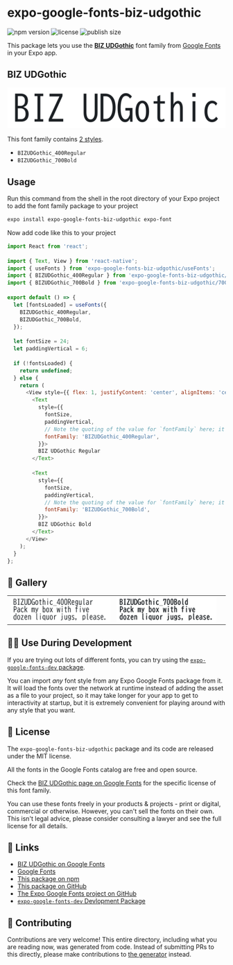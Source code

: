 # expo-google-fonts-biz-udgothic

![npm version](https://flat.badgen.net/npm/v/expo-google-fonts-biz-udgothic)
![license](https://flat.badgen.net/github/license/expo/google-fonts)
![publish size](https://flat.badgen.net/packagephobia/install/expo-google-fonts-biz-udgothic)

This package lets you use the [**BIZ UDGothic**](https://fonts.google.com/specimen/BIZ+UDGothic) font family from [Google Fonts](https://fonts.google.com/) in your Expo app.

## BIZ UDGothic

![BIZ UDGothic](./font-family.png)

This font family contains [2 styles](#-gallery).

- `BIZUDGothic_400Regular`
- `BIZUDGothic_700Bold`

## Usage

Run this command from the shell in the root directory of your Expo project to add the font family package to your project
```sh
expo install expo-google-fonts-biz-udgothic expo-font
```

Now add code like this to your project
```js
import React from 'react';

import { Text, View } from 'react-native';
import { useFonts } from 'expo-google-fonts-biz-udgothic/useFonts';
import { BIZUDGothic_400Regular } from 'expo-google-fonts-biz-udgothic/400Regular';
import { BIZUDGothic_700Bold } from 'expo-google-fonts-biz-udgothic/700Bold';

export default () => {
  let [fontsLoaded] = useFonts({
    BIZUDGothic_400Regular,
    BIZUDGothic_700Bold,
  });

  let fontSize = 24;
  let paddingVertical = 6;

  if (!fontsLoaded) {
    return undefined;
  } else {
    return (
      <View style={{ flex: 1, justifyContent: 'center', alignItems: 'center' }}>
        <Text
          style={{
            fontSize,
            paddingVertical,
            // Note the quoting of the value for `fontFamily` here; it expects a string!
            fontFamily: 'BIZUDGothic_400Regular',
          }}>
          BIZ UDGothic Regular
        </Text>

        <Text
          style={{
            fontSize,
            paddingVertical,
            // Note the quoting of the value for `fontFamily` here; it expects a string!
            fontFamily: 'BIZUDGothic_700Bold',
          }}>
          BIZ UDGothic Bold
        </Text>
      </View>
    );
  }
};

```

## 🔡 Gallery


||||
|-|-|-|
|![BIZUDGothic_400Regular](.//400Regular/BIZUDGothic_400Regular.ttf.png)|![BIZUDGothic_700Bold](.//700Bold/BIZUDGothic_700Bold.ttf.png)|||


## 👩‍💻 Use During Development

If you are trying out lots of different fonts, you can try using the [`expo-google-fonts-dev` package](https://github.com/freeboub/google-fonts/tree/master/font-packages/dev#readme).

You can import *any* font style from any Expo Google Fonts package from it. It will load the fonts
over the network at runtime instead of adding the asset as a file to your project, so it may take longer
for your app to get to interactivity at startup, but it is extremely convenient
for playing around with any style that you want.

## 📖 License

The `expo-google-fonts-biz-udgothic` package and its code are released under the MIT license.

All the fonts in the Google Fonts catalog are free and open source.

Check the [BIZ UDGothic page on Google Fonts](https://fonts.google.com/specimen/BIZ+UDGothic) for the specific license of this font family.

You can use these fonts freely in your products & projects - print or digital, commercial or otherwise. However, you can't sell the fonts on their own. This isn't legal advice, please consider consulting a lawyer and see the full license for all details.

## 🔗 Links

- [BIZ UDGothic on Google Fonts](https://fonts.google.com/specimen/BIZ+UDGothic)
- [Google Fonts](https://fonts.google.com/)
- [This package on npm](https://www.npmjs.com/package/expo-google-fonts-biz-udgothic)
- [This package on GitHub](https://github.com/freeboub/google-fonts/tree/master/font-packages/biz-udgothic)
- [The Expo Google Fonts project on GitHub](https://github.com/freeboub/google-fonts)
- [`expo-google-fonts-dev` Devlopment Package](https://github.com/freeboub/google-fonts/tree/master/font-packages/dev)

## 🤝 Contributing

Contributions are very welcome! This entire directory, including what you are reading now, was generated from code. Instead of submitting PRs to this directly, please make contributions to [the generator](https://github.com/freeboub/google-fonts/tree/master/packages/generator) instead.
